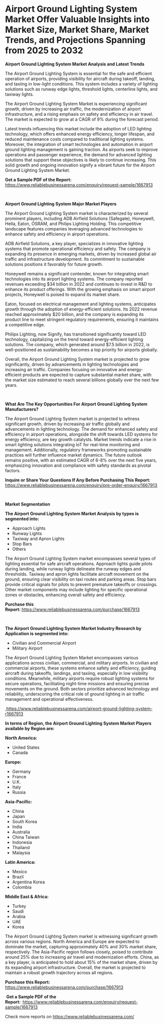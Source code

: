 <p><h1>Airport Ground Lighting System Market Offer Valuable Insights into Market Size, Market Share, Market Trends, and Projections Spanning from 2025 to 2032</h1></p><p><strong>Airport Ground Lighting System Market Analysis and Latest Trends</strong></p>
<p><p>The Airport Ground Lighting System is essential for the safe and efficient operation of airports, providing visibility for aircraft during takeoff, landing, and taxiing in low-light conditions. This system includes a variety of lighting solutions such as runway edge lights, threshold lights, centerline lights, and taxiway lights. </p><p>The Airport Ground Lighting System Market is experiencing significant growth, driven by increasing air traffic, the modernization of airport infrastructure, and a rising emphasis on safety and efficiency in air travel. The market is expected to grow at a CAGR of 9% during the forecast period. </p><p>Latest trends influencing this market include the adoption of LED lighting technology, which offers enhanced energy efficiency, longer lifespan, and reduced maintenance costs compared to traditional lighting systems. Moreover, the integration of smart technologies and automation in airport ground lighting management is gaining traction. As airports seek to improve operations and passenger experience, the demand for advanced lighting solutions that support these objectives is likely to continue increasing. This solid growth and ongoing innovation signify a vibrant future for the Airport Ground Lighting System Market.</p></p>
<p><strong>Get a Sample PDF of the Report:&nbsp;</strong> <a href="https://www.reliablebusinessarena.com/enquiry/request-sample/1667913?utm_campaign=2947&utm_medium=2&utm_source=Github&utm_content=ia&utm_term=07032025&utm_id=airport-ground-lighting-system">https://www.reliablebusinessarena.com/enquiry/request-sample/1667913</a></p>
<p>&nbsp;</p>
<p><strong>Airport Ground Lighting System Major Market Players</strong></p>
<p><p>The Airport Ground Lighting System market is characterized by several prominent players, including ADB Airfield Solutions (Safegate), Honeywell, Hella, Eaton, OSRAM, and Philips Lighting Holding. This competitive landscape features companies leveraging advanced technologies to enhance safety and efficiency in airport operations.</p><p>ADB Airfield Solutions, a key player, specializes in innovative lighting systems that promote operational efficiency and safety. The company is expanding its presence in emerging markets, driven by increased global air traffic and infrastructure development. Its commitment to sustainable solutions positions it favorably for future growth.</p><p>Honeywell remains a significant contender, known for integrating smart technologies into its airport lighting systems. The company reported revenues exceeding $34 billion in 2022 and continues to invest in R&D to enhance its product offerings. With the growing emphasis on smart airport projects, Honeywell is poised to expand its market share.</p><p>Eaton, focused on electrical management and lighting systems, anticipates growth through the adoption of energy-efficient solutions. Its 2022 revenue reached approximately $20 billion, and the company is expanding its product line to meet stringent regulatory requirements, ensuring it maintains a competitive edge.</p><p>Philips Lighting, now Signify, has transitioned significantly toward LED technology, capitalizing on the trend toward energy-efficient lighting solutions. The company, which generated around $7.5 billion in 2022, is well-positioned as sustainability becomes a top priority for airports globally.</p><p>Overall, the Airport Ground Lighting System market is projected to grow significantly, driven by advancements in lighting technologies and increasing air traffic. Companies focusing on innovative and energy-efficient products are expected to capture substantial market share, with the market size estimated to reach several billions globally over the next few years.</p></p>
<p>&nbsp;</p>
<p><strong>What Are The Key Opportunities For Airport Ground Lighting System Manufacturers?</strong></p>
<p><p>The Airport Ground Lighting System market is projected to witness significant growth, driven by increasing air traffic globally and advancements in lighting technology. The demand for enhanced safety and efficiency in airport operations, alongside the shift towards LED systems for energy efficiency, are key growth catalysts. Market trends indicate a rise in smart lighting solutions integrating IoT for real-time monitoring and management. Additionally, regulatory frameworks promoting sustainable practices will further influence market dynamics. The future outlook remains positive, with an estimated CAGR of 6-8% over the next five years, emphasizing innovation and compliance with safety standards as pivotal factors.</p></p>
<p><strong>Inquire or Share Your Questions If Any Before Purchasing This Report:</strong> <a href="https://www.reliablebusinessarena.com/enquiry/pre-order-enquiry/1667913?utm_campaign=2947&utm_medium=2&utm_source=Github&utm_content=ia&utm_term=07032025&utm_id=airport-ground-lighting-system">https://www.reliablebusinessarena.com/enquiry/pre-order-enquiry/1667913</a></p>
<p>&nbsp;</p>
<p><strong>Market Segmentation</strong></p>
<p><strong>The Airport Ground Lighting System Market Analysis by types is segmented into:</strong></p>
<p><ul><li>Approach Lights</li><li>Runway Lights</li><li>Taxiway and Apron Lights</li><li>Stop Bars</li><li>Others</li></ul></p>
<p><p>The Airport Ground Lighting System market encompasses several types of lighting essential for safe aircraft operations. Approach lights guide pilots during landing, while runway lights delineate the runway edges and thresholds. Taxiway and apron lights facilitate aircraft movement on the ground, ensuring clear visibility on taxi routes and parking areas. Stop bars provide critical signals for pilots to prevent premature takeoffs or crossings. Other market components may include lighting for specific operational zones or obstacles, enhancing overall safety and efficiency.</p></p>
<p><strong>Purchase this Report:&nbsp;</strong><a href="https://www.reliablebusinessarena.com/purchase/1667913?utm_campaign=2947&utm_medium=2&utm_source=Github&utm_content=ia&utm_term=07032025&utm_id=airport-ground-lighting-system">https://www.reliablebusinessarena.com/purchase/1667913</a></p>
<p>&nbsp;</p>
<p><strong>The Airport Ground Lighting System Market Industry Research by Application is segmented into:</strong></p>
<p><ul><li>Civilian and Commercial Airport</li><li>Military Airport</li></ul></p>
<p><p>The Airport Ground Lighting System Market encompasses various applications across civilian, commercial, and military airports. In civilian and commercial airports, these systems enhance safety and efficiency, guiding aircraft during takeoffs, landings, and taxiing, especially in low visibility conditions. Meanwhile, military airports require robust lighting systems for secure operations, facilitating night-time missions and ensuring precise movements on the ground. Both sectors prioritize advanced technology and reliability, underscoring the critical role of ground lighting in air traffic management and operational effectiveness.</p></p>
<p><a href="https://www.reliablebusinessarena.com/airport-ground-lighting-system-r1667913?utm_campaign=2947&utm_medium=2&utm_source=Github&utm_content=ia&utm_term=07032025&utm_id=airport-ground-lighting-system">&nbsp;https://www.reliablebusinessarena.com/airport-ground-lighting-system-r1667913</a></p>
<p><strong>In terms of Region, the Airport Ground Lighting System Market Players available by Region are:</strong></p>
<p>
    <p> <strong> North America: </strong>
        <ul>
            <li>United States</li>
            <li>Canada</li>
        </ul>
        </p> 
    <p> <strong> Europe: </strong>
        <ul>
            <li>Germany</li>
            <li>France</li>
            <li>U.K.</li>
            <li>Italy</li>
            <li>Russia</li>
        </ul>
        </p> 
    <p> <strong> Asia-Pacific: </strong>
        <ul>
            <li>China</li>
            <li>Japan</li>
            <li>South Korea</li>
            <li>India</li>
            <li>Australia</li>
            <li>China Taiwan</li>
            <li>Indonesia</li>
            <li>Thailand</li>
            <li>Malaysia</li>
        </ul>
        </p> 
    <p> <strong> Latin America: </strong>
        <ul>
            <li>Mexico</li>
            <li>Brazil</li>
            <li>Argentina Korea</li>
            <li>Colombia</li>
        </ul>
        </p> 
    <p> <strong> Middle East & Africa: </strong>
        <ul>
            <li>Turkey</li>
            <li>Saudi</li>
            <li>Arabia</li>
            <li>UAE</li>
            <li>Korea</li>
        </ul>
    </p>
    </p>
<p><p>The Airport Ground Lighting System market is witnessing significant growth across various regions. North America and Europe are expected to dominate the market, capturing approximately 40% and 30% market share, respectively. The Asia-Pacific region follows closely, poised to contribute around 25% due to increasing air travel and modernization efforts. China, as a key player, is anticipated to hold about 15% of the market share, driven by its expanding airport infrastructure. Overall, the market is projected to maintain a robust growth trajectory across all regions.</p></p>
<p><strong>Purchase this Report: </strong><a href="https://www.reliablebusinessarena.com/purchase/1667913?utm_campaign=2947&utm_medium=2&utm_source=Github&utm_content=ia&utm_term=07032025&utm_id=airport-ground-lighting-system">https://www.reliablebusinessarena.com/purchase/1667913</a></p>
<p>&nbsp;<strong>Get a Sample PDF of the Report:&nbsp;&nbsp;</strong><a href="https://www.reliablebusinessarena.com/enquiry/request-sample/1667913?utm_campaign=2947&utm_medium=2&utm_source=Github&utm_content=ia&utm_term=07032025&utm_id=airport-ground-lighting-system">https://www.reliablebusinessarena.com/enquiry/request-sample/1667913</a></p>
<p><strong></strong></p>
<p>Check more reports on <a href="https://www.reliablebusinessarena.com/?utm_campaign=2947&utm_medium=2&utm_source=Github&utm_content=ia&utm_term=07032025&utm_id=airport-ground-lighting-system">https://www.reliablebusinessarena.com/</a></p>